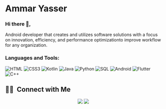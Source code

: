 # Ammar Yasser

### Hi there 👋,
Android developer that creates and utilizes software
solutions with a focus on innovation, efficiency, and performance
optimizationto improve workflow for any organization.
<br />
### Languages and Tools: 
![HTML](https://img.shields.io/badge/-HTML-333333?style=flat&logo=HTML5)
![CSS3](https://img.shields.io/badge/-CSS3-333333?style=flat&logo=CSS3)
![Kotlin](https://img.shields.io/badge/-Kotlin-333333?style=flat&logo=Kotlin)
![Java](https://img.shields.io/badge/-Java-333333?style=flat&logo=Java)
![Python](https://img.shields.io/badge/-Python-333333?style=flat&logo=Python)
![SQL](https://img.shields.io/badge/-SQL-333333?style=flat&logo=SQL)
![Android](https://img.shields.io/badge/-Android-333333?style=flat&logo=Android)
![Flutter](https://img.shields.io/badge/-Flutter-333333?style=flat&logo=Flutter)
![C++](https://img.shields.io/badge/-c++-333333?style=flat&logo=c%2B%2B&logoColor=fff)

##  🤝🏻 &nbsp;Connect with Me

<p align="center">
  <a href="https://www.linkedin.com/in/ammar-yasser-13a705226"><img src="https://img.shields.io/badge/-Linkedin-0077B5?style=flat-square&logo=Linkedin&logoColor=white"/></a>
  <a href="ammar.yasser20175@gmail.com"><img src="https://img.shields.io/badge/-Facebook-1877F2?style=flat-square&logo=facebook&logoColor=white"/></a>

